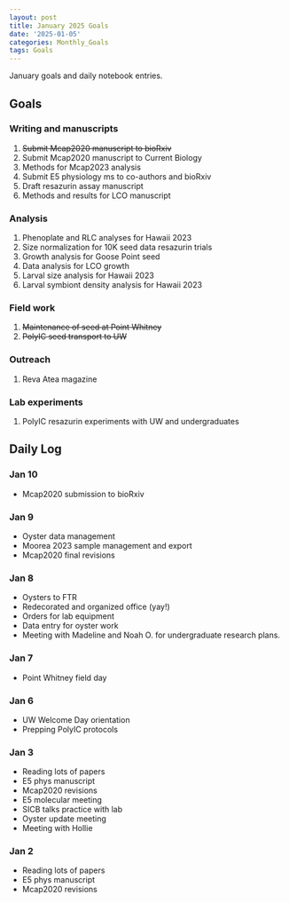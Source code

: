 ```yaml
---
layout: post
title: January 2025 Goals
date: '2025-01-05'
categories: Monthly_Goals
tags: Goals
---
```


January goals and daily notebook entries. 

## Goals  

### Writing and manuscripts 
              
1. ~~Submit Mcap2020 manuscript to bioRxiv~~
2. Submit Mcap2020 manuscript to Current Biology
3. Methods for Mcap2023 analysis
4. Submit E5 physiology ms to co-authors and bioRxiv 
5. Draft resazurin assay manuscript
6. Methods and results for LCO manuscript 

### Analysis

1. Phenoplate and RLC analyses for Hawaii 2023
2. Size normalization for 10K seed data resazurin trials
3. Growth analysis for Goose Point seed
4. Data analysis for LCO growth 
5. Larval size analysis for Hawaii 2023
6. Larval symbiont density analysis for Hawaii 2023

### Field work 

1. ~~Maintenance of seed at Point Whitney~~
2. ~~PolyIC seed transport to UW~~ 

### Outreach 

1. Reva Atea magazine 

### Lab experiments 

1. PolyIC resazurin experiments with UW and undergraduates

## **Daily Log**   

### Jan 10

- Mcap2020 submission to bioRxiv
 
### Jan 9

- Oyster data management 
- Moorea 2023 sample management and export 
- Mcap2020 final revisions 

### Jan 8

- Oysters to FTR 
- Redecorated and organized office (yay!) 
- Orders for lab equipment 
- Data entry for oyster work 
- Meeting with Madeline and Noah O. for undergraduate research plans. 

### Jan 7

- Point Whitney field day

### Jan 6

- UW Welcome Day orientation
- Prepping PolyIC protocols 

### Jan 3

- Reading lots of papers 
- E5 phys manuscript 
- Mcap2020 revisions
- E5 molecular meeting 
- SICB talks practice with lab 
- Oyster update meeting 
- Meeting with Hollie 

### Jan 2

- Reading lots of papers 
- E5 phys manuscript 
- Mcap2020 revisions